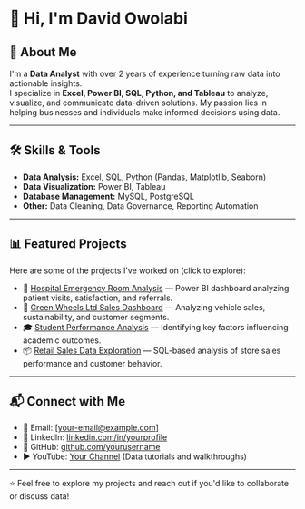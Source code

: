 # 👋 Hi, I'm David Owolabi

## 📌 About Me
I'm a **Data Analyst** with over 2 years of experience turning raw data into actionable insights.  
I specialize in **Excel, Power BI, SQL, Python, and Tableau** to analyze, visualize, and communicate data-driven solutions. 
My passion lies in helping businesses and individuals make informed decisions using data.

---

## 🛠 Skills & Tools
- **Data Analysis:** Excel, SQL, Python (Pandas, Matplotlib, Seaborn)  
- **Data Visualization:** Power BI, Tableau  
- **Database Management:** MySQL, PostgreSQL  
- **Other:** Data Cleaning, Data Governance, Reporting Automation  

---

## 📊 Featured Projects
Here are some of the projects I've worked on (click to explore):

- 🏥 [Hospital Emergency Room Analysis](www.google.com) — Power BI dashboard analyzing patient visits, satisfaction, and referrals.  
- 🚗 [Green Wheels Ltd Sales Dashboard](#) — Analyzing vehicle sales, sustainability, and customer segments.  
- 🎓 [Student Performance Analysis](#) — Identifying key factors influencing academic outcomes.  
- 📦 [Retail Sales Data Exploration](#) — SQL-based analysis of store sales performance and customer behavior.  

---

## 📬 Connect with Me
- 📧 Email: [your-email@example.com]  
- 💼 LinkedIn: [linkedin.com/in/yourprofile](#)  
- 🐙 GitHub: [github.com/yourusername](#)  
- ▶️ YouTube: [Your Channel](#) (Data tutorials and walkthroughs)  

---

⭐️ Feel free to explore my projects and reach out if you'd like to collaborate or discuss data!

